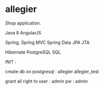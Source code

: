 # allegier

Shop application.

Java 8 
AngularJS

Spring, 
Spring MVC
Spring Data
JPA
JTA

Hibernate
PostgreSQL
SQL

INIT :

create db on postgresql :
allegier
allegier_test

grant all right to 
user : admin
pw : admin
